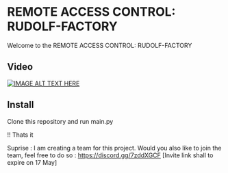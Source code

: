 # REMOTE ACCESS CONTROL: RUDOLF-FACTORY

Welcome to the REMOTE ACCESS CONTROL: RUDOLF-FACTORY


## Video
[![IMAGE ALT TEXT HERE](https://img.youtube.com/vi/V-NqgRpAsLw/0.jpg)](https://www.youtube.com/watch?v=V-NqgRpAsLw)

## Install
Clone this repository and run main.py

!! Thats it

Suprise : 
I am creating a team for this project.
Would you also like to join the team, feel free to do so : https://discord.gg/7zddXGCF [Invite link shall to expire on 17 May]
